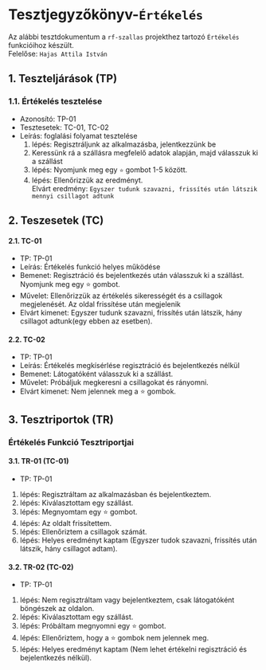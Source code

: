 # Tesztjegyzőkönyv-`Értékelés`

Az alábbi tesztdokumentum a `rf-szallas` projekthez tartozó `Értékelés` funkcióihoz készült.   
Felelőse: `Hajas Attila István`

## 1. Teszteljárások (TP)

### 1.1. Értékelés tesztelése
- Azonosító: TP-01
- Tesztesetek: TC-01, TC-02
- Leírás: foglalási folyamat tesztelése
    1. lépés: Regisztráljunk az alkalmazásba, jelentkezzünk be
    2. Keressünk rá a szállásra megfelelő adatok alapján, majd válasszuk ki a szállást
    3. lépés: Nyomjunk meg egy `⭐` gombot 1-5 között.
    6. lépés: Ellenőrizzük az eredményt.   
       Elvárt eredmény: `Egyszer tudunk szavazni, frissítés után látszik mennyi csillagot adtunk`

## 2. Teszesetek (TC)
#### 2.1. TC-01
- TP: TP-01
- Leírás: Értékelés funkció helyes működése
- Bemenet: Regisztráció és bejelentkezés után válasszuk ki a szállást.
Nyomjunk meg egy ⭐ gombot.
- Művelet: Ellenőrizzük az értékelés sikerességét és a csillagok megjelenését. Az oldal frissítése után megjelenik
- Elvárt kimenet: Egyszer tudunk szavazni, frissítés után látszik, hány csillagot adtunk(egy ebben az esetben).

#### 2.2. TC-02
- TP: TP-01
- Leírás: Értékelés megkísérlése regisztráció és bejelentkezés nélkül
- Bemenet: Látogatóként válasszuk ki a szállást.
- Művelet: Próbáljuk megkeresni a csillagokat és rányomni.
- Elvárt kimenet: Nem jelennek meg a ⭐ gombok.

## 3. Tesztriportok (TR)
### Értékelés Funkció Tesztriportjai
#### 3.1. TR-01 (TC-01)
- TP: TP-01 
1. lépés: Regisztráltam az alkalmazásban és bejelentkeztem.
2. lépés: Kiválasztottam egy szállást.
3. lépés: Megnyomtam egy ⭐ gombot. 
4. lépés: Az oldalt frissítettem. 
5. lépés: Ellenőriztem a csillagok számát. 
6. lépés: Helyes eredményt kaptam (Egyszer tudok szavazni, frissítés után látszik, hány csillagot adtam).
#### 3.2. TR-02 (TC-02)
- TP: TP-01
1. lépés: Nem regisztráltam vagy bejelentkeztem, csak látogatóként böngészek az oldalon. 
2. lépés: Kiválasztottam egy szállást. 
3. lépés: Próbáltam megnyomni egy ⭐ gombot. 
4. lépés: Ellenőriztem, hogy a ⭐ gombok nem jelennek meg. 
5. lépés: Helyes eredményt kaptam (Nem lehet értékelni regisztráció és bejelentkezés nélkül).
